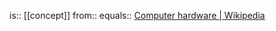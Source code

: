 is:: [[concept]]
from:: 
equals:: [Computer hardware | Wikipedia](https://en.wikipedia.org/wiki/Computer_hardware)
